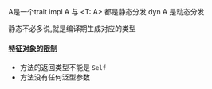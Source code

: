 
A是一个trait
impl A 与 <T: A> 都是静态分发
dyn A 是动态分发

静态不必多说,就是编译期生成对应的类型

#### [特征对象的限制](https://course.rs/basic/trait/trait-object.html#特征对象的限制)
- 方法的返回类型不能是 `Self`
- 方法没有任何泛型参数